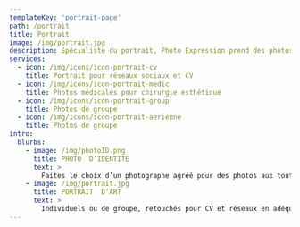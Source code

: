 ```yaml
---
templateKey: 'portrait-page'
path: /portrait
title: Portrait
image: /img/portrait.jpg
description: Spécialiste du portrait, Photo Expression prend des photos individuelles ou de groupe
services:
  - icon: /img/icons/icon-portrait-cv
    title: Portrait pour réseaux sociaux et CV
  - icon: /img/icons/icon-portrait-medic
    title: Photos médicales pour chirurgie esthétique
  - icon: /img/icons/icon-portrait-group
    title: Photos de groupe
  - icon: /img/icons/icon-portrait-aerienne
    title: Photos de groupe
intro:
  blurbs:
    - image: /img/photoID.png
      title: PHOTO  D’IDENTITÉ
      text: >
        Faites le choix d’un photographe agréé pour des photos aux toutes normes, tous pays.
    - image: /img/portrait.jpg
      title: PORTRAIT  D’ART
      text: >
        Individuels ou de groupe, retouchés pour CV et réseaux en adéquation avec votre profil.
---
```

